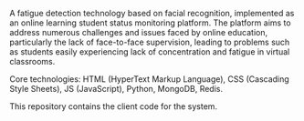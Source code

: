 A fatigue detection technology based on facial recognition, implemented as an online learning student status monitoring platform. The platform aims to address numerous challenges and issues faced by online education, particularly the lack of face-to-face supervision, leading to problems such as students easily experiencing lack of concentration and fatigue in virtual classrooms.

Core technologies: HTML (HyperText Markup Language), CSS (Cascading Style Sheets), JS (JavaScript), Python, MongoDB, Redis.

This repository contains the client code for the system.
